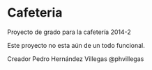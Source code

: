 Cafeteria
=========

Proyecto de grado para la cafetería 2014-2

Este proyecto no esta aún de un todo funcional.

Creador Pedro Hernández Villegas
@phvillegas
